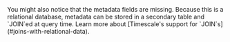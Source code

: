 <Highlight type="note">
You might also notice that the metadata fields are missing. Because this is a
relational database, metadata can be stored in a secondary table and `JOIN`ed at
query time. Learn more about [Timescale's support for `JOIN`s](#joins-with-relational-data).
</Highlight>
